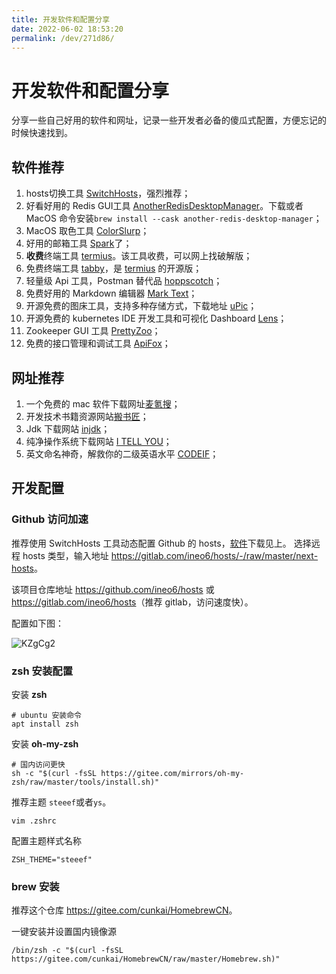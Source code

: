 ```yaml
---
title: 开发软件和配置分享
date: 2022-06-02 18:53:20
permalink: /dev/271d86/
---
```

# 开发软件和配置分享

分享一些自己好用的软件和网址，记录一些开发者必备的傻瓜式配置，方便忘记的时候快速找到。

## 软件推荐

1. hosts切换工具 [SwitchHosts](https://www.electronjs.org/apps/switchhosts)，强烈推荐；
2. 好看好用的 Redis GUI工具 [AnotherRedisDesktopManager](https://gitee.com/qishibo/AnotherRedisDesktopManager)。下载或者 MacOS 命令安装`brew install --cask another-redis-desktop-manager`；
3. MacOS 取色工具 [ColorSlurp](https://apps.apple.com/cn/app/colorslurp/id1287239339?l=en&mt=12)；
4. 好用的邮箱工具 [Spark](https://sparkmailapp.com/zh)了；
5. **收费**终端工具 [termius](https://www.termius.com/)。该工具收费，可以网上找破解版；
6. 免费终端工具 [tabby](https://github.com/Eugeny/tabby/releases)，是 [termius](https://www.termius.com/) 的开源版；
7. 轻量级 Api 工具，Postman 替代品 [hoppscotch](https://hoppscotch.io/cn/)；
8. 免费好用的 Markdown 编辑器 [Mark Text](https://marktext.app/)；
9. 开源免费的图床工具，支持多种存储方式，下载地址 [uPic](https://github.com/gee1k/uPic/releases)；
10. 开源免费的 kubernetes IDE 开发工具和可视化 Dashboard [Lens](https://github.com/lensapp/lens)；
11. Zookeeper GUI 工具 [PrettyZoo](https://github.com/vran-dev/PrettyZoo/releases)；
12. 免费的接口管理和调试工具 [ApiFox](https://www.apifox.cn/)；


## 网址推荐

1. 一个免费的 mac 软件下载网址[麦氪搜](https://www.imacso.com/)； 
2. 开发技术书籍资源网站[搬书匠](http://www.banshujiang.cn/)；
3. Jdk 下载网站 [injdk](https://www.injdk.cn/)；
4. 纯净操作系统下载网站 [I TELL YOU](https://next.itellyou.cn/)；
5. 英文命名神奇，解救你的二级英语水平 [CODEIF](https://unbug.github.io/codelf/)；

## 开发配置

### Github 访问加速

推荐使用 SwitchHosts 工具动态配置 Github 的 hosts，[软件](#软件推荐)下载见上。
选择远程 hosts 类型，输入地址 <https://gitlab.com/ineo6/hosts/-/raw/master/next-hosts>。

该项目仓库地址 <https://github.com/ineo6/hosts> 或 <https://gitlab.com/ineo6/hosts>（推荐 gitlab，访问速度快）。

配置如下图：

![KZgCg2](https://qiqiang.oss-cn-hangzhou.aliyuncs.com/muan/KZgCg2.jpg)

### zsh 安装配置

安装 **zsh**

```shell
# ubuntu 安装命令
apt install zsh
```

安装 **oh-my-zsh** 

```shell
# 国内访问更快
sh -c "$(curl -fsSL https://gitee.com/mirrors/oh-my-zsh/raw/master/tools/install.sh)"
```
推荐主题 `steeef`或者`ys`。
```shell
vim .zshrc
```
配置主题样式名称
```text
ZSH_THEME="steeef"
```

### brew 安装

推荐这个仓库 <https://gitee.com/cunkai/HomebrewCN>。

一键安装并设置国内镜像源

```shell
/bin/zsh -c "$(curl -fsSL https://gitee.com/cunkai/HomebrewCN/raw/master/Homebrew.sh)"
```

